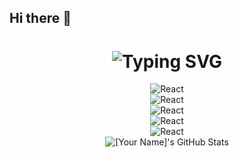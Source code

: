 ## Hi there 👋
<div align="center">
    <h1>
        <img src="https://readme-typing-svg.herokuapp.com?font=Jetbrains+mono&size=40&duration=3000&color=33FF33&center=true&vCenter=true&width=435&lines=Hey..+I'm+Mathavan;This+is..;..my+Github..;" alt="Typing SVG"/>
    </h1>
</div>





<div align="center">
    <!-- Replace with your framework skills -->
    <img src="https://img.shields.io/badge/React-20232A?style=for-the-badge&logo=react&logoColor=61DAFB" alt="React"/>
    <!-- Add more badges similarly -->
</div>

<div align="center">
    <!-- Replace with your framework skills -->
    <img src="https://img.shields.io/badge/Npm-20232A?style=for-the-badge&logo=react&logoColor=61DAFB" alt="React"/>
    <!-- Add more badges similarly -->
</div>
<div align="center">
    <!-- Replace with your framework skills -->
    <img src="https://img.shields.io/badge/HTML-20232A?style=for-the-badge&logo=react&logoColor=61DAFB" alt="React"/>
    <!-- Add more badges similarly -->
</div>
<div align="center">
    <!-- Replace with your framework skills -->
    <img src="https://img.shields.io/badge/CSS-20232A?style=for-the-badge&logo=react&logoColor=61DAFB" alt="React"/>
    <!-- Add more badges similarly -->
</div>
<div align="center">
    <!-- Replace with your framework skills -->
    <img src="https://img.shields.io/badge/React-20232A?style=for-the-badge&logo=react&logoColor=61DAFB" alt="React"/>
    <!-- Add more badges similarly -->
</div>
<div align="center">
    <img src="https://github-profile-summary-cards.vercel.app/api/cards/profile-details?username=Mathavan208&theme=github_dark" alt="[Your Name]'s GitHub Stats"/>
</div>
<!--
**Mathavan208/Mathavan208** is a ✨ _special_ ✨ repository because its `README.md` (this file) appears on your GitHub profile.

Here are some ideas to get you started:

- 🔭 I’m currently pursuing as a Student in rajalakshmi engineering college
- 🌱 I’m currently learning deep learning 
- 👯 I’m looking to collaborate on Full stack projects based on MERN STACK
- 🤔 I’m looking for help with Full Stack

